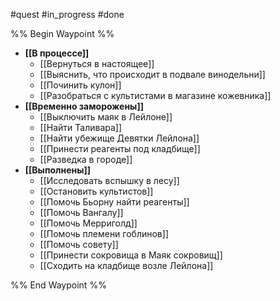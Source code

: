 #quest #in_progress #done

%% Begin Waypoint %%
- **[[В процессе]]**
	- [[Вернуться в настоящее]]
	- [[Выяснить, что происходит в подвале винодельни]]
	- [[Починить кулон]]
	- [[Разобраться с культистами в магазине кожевника]]
- **[[Временно заморожены]]**
	- [[Выключить маяк в Лейлоне]]
	- [[Найти Таливара]]
	- [[Найти убежище Девятки Лейлона]]
	- [[Принести реагенты под кладбище]]
	- [[Разведка в городе]]
- **[[Выполнены]]**
	- [[Исследовать вспышку в лесу]]
	- [[Остановить культистов]]
	- [[Помочь Бьорну найти реагенты]]
	- [[Помочь Вангалу]]
	- [[Помочь Мерриголд]]
	- [[Помочь племени гоблинов]]
	- [[Помочь совету]]
	- [[Принести сокровища в Маяк сокровищ]]
	- [[Сходить на кладбище возле Лейлона]]

%% End Waypoint %%
